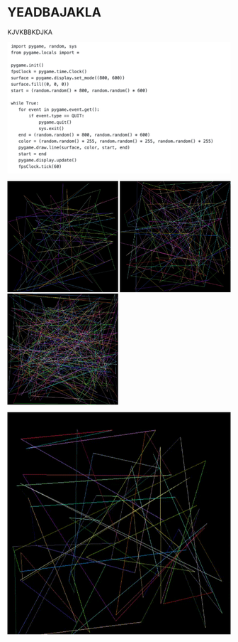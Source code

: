 # YEADBAJAKLA
KJVKBBKDJKA


![Screenshot](images/4.png)

<p float="left">
  <img src="images/1.PNG" width="250" height="250"/>
  <img src="images/2.PNG" width="250" height="250"/> 
  <img src="images/3.PNG" width="250" height="250" />
</p>

<img src="images/run_prog.gif" width="650" height="500"/>
